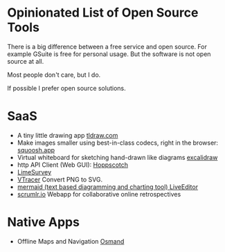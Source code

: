 # Opinionated List of Open Source Tools

There is a big difference between a free service and open source. For example GSuite is free for personal usage. But the software is not open source at all.

Most people don't care, but I do.

If possible I prefer open source solutions.

# SaaS

* A tiny little drawing app [tldraw.com](https://www.tldraw.com/)
* Make images smaller using best-in-class codecs, right in the browser: [squoosh.app](https://squoosh.app/)
* Virtual whiteboard for sketching hand-drawn like diagrams [excalidraw](https://github.com/excalidraw/excalidraw)
* http API Client (Web GUI): [Hoppscotch](https://github.com/hoppscotch/hoppscotch)
* [LimeSurvey](https://www.limesurvey.org/de/)
* [VTracer](https://www.visioncortex.org/vtracer/) Convert PNG to SVG.
* [mermaid (text based diagramming and charting tool) LiveEditor](https://mermaid.live/)
* [scrumlr.io](https://github.com/inovex/scrumlr.io) Webapp for collaborative online retrospectives


# Native Apps
* Offline Maps and Navigation [Osmand](https://osmand.net/)


